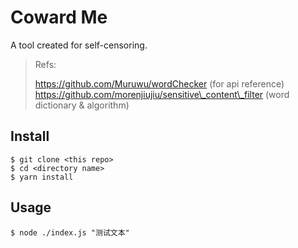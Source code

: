 # Coward Me

A tool created for self-censoring.

> Refs:
>
> https://github.com/Muruwu/wordChecker (for api reference)
> https://github.com/morenjiujiu/sensitive\_content\_filter (word dictionary & algorithm)

## Install

```shell
$ git clone <this repo>
$ cd <directory name>
$ yarn install
```

## Usage

```shell
$ node ./index.js "测试文本"
```

